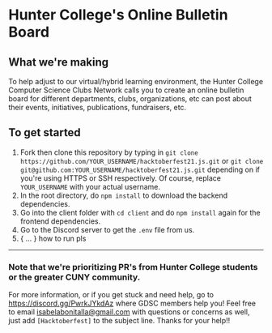 # Hunter College's Online Bulletin Board

## What we're making

To help adjust to our virtual/hybrid learning environment, the Hunter College Computer Science Clubs Network calls you to create an online bulletin board for different departments, clubs, organizations, etc can post about their events, initiatives, publications, fundraisers, etc. 

## To get started

1. Fork then clone this repository by typing in `git clone https://github.com/YOUR_USERNAME/hacktoberfest21.js.git` or `git clone git@github.com:YOUR_USERNAME/hacktoberfest21.js.git` depending on if you're using HTTPS or SSH respectively. Of course, replace `YOUR_USERNAME` with your actual username.
2. In the root directory, do `npm install` to download the backend dependencies.
3. Go into the client folder with `cd client` and do `npm install` again for the frontend dependencies. 
4. Go to the Discord server to get the `.env` file from us.
5. { ... } how to run pls

---

### Note that we're prioritizing PR's from Hunter College students or the greater CUNY community.
For more information, or if you get stuck and need help, go to https://discord.gg/PwrkJYkdAz where GDSC members help you! Feel free to email isabelabonitalla@gmail.com with questions or concerns as well, just add `[Hacktoberfest]` to the subject line. Thanks for your help!!
